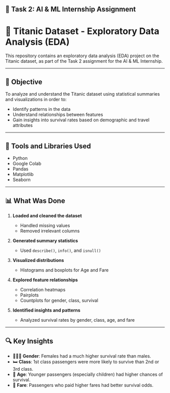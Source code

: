 ## 📌 Task 2: AI & ML Internship Assignment
# 🚢 Titanic Dataset - Exploratory Data Analysis (EDA)
This repository contains an exploratory data analysis (EDA) project on the Titanic dataset, as part of the Task 2 assignment for the AI & ML Internship.

---

## 🎯 Objective

To analyze and understand the Titanic dataset using statistical summaries and visualizations in order to:
- Identify patterns in the data
- Understand relationships between features
- Gain insights into survival rates based on demographic and travel attributes

---

## 🧰 Tools and Libraries Used

- Python
- Google Colab
- Pandas
- Matplotlib
- Seaborn

---

## 📊 What Was Done

1. **Loaded and cleaned the dataset**  
   - Handled missing values  
   - Removed irrelevant columns  

2. **Generated summary statistics**  
   - Used `describe()`, `info()`, and `isnull()`  

3. **Visualized distributions**  
   - Histograms and boxplots for Age and Fare  

4. **Explored feature relationships**  
   - Correlation heatmaps  
   - Pairplots  
   - Countplots for gender, class, survival  

5. **Identified insights and patterns**  
   - Analyzed survival rates by gender, class, age, and fare  

---

## 🔍 Key Insights

- 🧑‍🤝‍🧑 **Gender**: Females had a much higher survival rate than males.
- 🛏 **Class**: 1st class passengers were more likely to survive than 2nd or 3rd class.
- 👶 **Age**: Younger passengers (especially children) had higher chances of survival.
- 💸 **Fare**: Passengers who paid higher fares had better survival odds.



